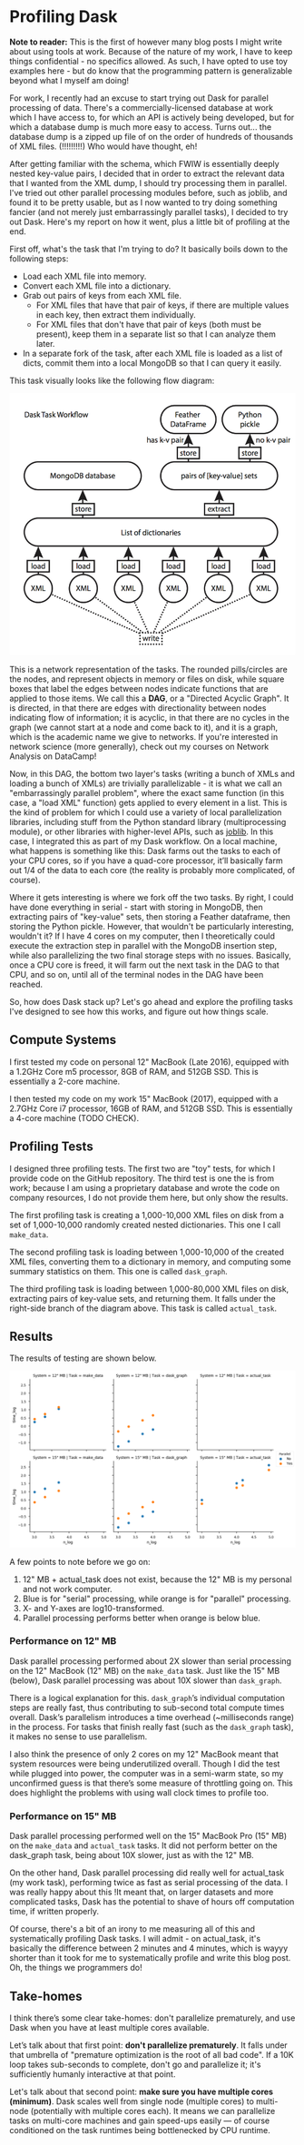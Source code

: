 # Profiling Dask

**Note to reader:** This is the first of however many blog posts I might write about using tools at work. Because of the nature of my work, I have to keep things confidential - no specifics allowed. As such, I have opted to use toy examples here - but do know that the programming pattern is generalizable beyond what I myself am doing!

For work, I recently had an excuse to start trying out Dask for parallel processing of data. There's a commercially-licensed database at work which I have access to, for which an API is actively being developed, but for which a database dump is much more easy to access. Turns out... the database dump is a zipped up file of on the order of hundreds of thousands of XML files. (!!!!!!!!!) Who would have thought, eh!

After getting familiar with the schema, which FWIW is essentially deeply nested key-value pairs, I decided that in order to extract the relevant data that I wanted from the XML dump, I should try processing them in parallel. I've tried out other parallel processing modules before, such as joblib, and found it to be pretty usable, but as I now wanted to try doing something fancier (and not merely just embarrassingly parallel tasks), I decided to try out Dask. Here's my report on how it went, plus a little bit of profiling at the end.

First off, what's the task that I'm trying to do? It basically boils down to the following steps:

- Load each XML file into memory.
- Convert each XML file into a dictionary.
- Grab out pairs of keys from each XML file.
    - For XML files that have that pair of keys, if there are multiple values in each key, then extract them individually.
    - For XML files that don't have that pair of keys (both must be present), keep them in a separate list so that I can analyze them later.
- In a separate fork of the task, after each XML file is loaded as a list of dicts, commit them into a local MongoDB so that I can query it easily.

This task visually looks like the following flow diagram:

![Task flow diagram.](./dask-task.jpg)

This is a network representation of the tasks. The rounded pills/circles are the nodes, and represent objects in memory or files on disk, while square boxes that label the edges between nodes indicate functions that are applied to those items. We call this a **DAG**, or a "Directed Acyclic Graph". It is directed, in that there are edges with directionality between nodes indicating flow of information; it is acyclic, in that there are no cycles in the graph (we cannot start at a node and come back to it), and it is a graph, which is the academic name we give to networks. If you're interested in network science (more generally), check out my courses on Network Analysis on DataCamp!

Now, in this DAG, the bottom two layer's tasks (writing a bunch of XMLs and loading a bunch of XMLs) are trivially parallelizable - it is what we call an "embarrassingly parallel problem", where the exact same function (in this case, a "load XML" function) gets applied to every element in a list. This is the kind of problem for which I could use a variety of local parallelization libraries, including stuff from the Python standard library (multiprocessing module), or other libraries with higher-level APIs, such as [joblib]. In this case, I integrated this as part of my Dask workflow. On a local machine, what happens is something like this: Dask farms out the tasks to each of your CPU cores, so if you have a quad-core processor, it’ll basically farm out 1/4 of the data to each core (the reality is probably more complicated, of course).

[joblib]: https://pythonhosted.org/joblib/

Where it gets interesting is where we fork off the two tasks. By right, I could have done everything in serial - start with storing in MongoDB, then extracting pairs of "key-value" sets, then storing a Feather dataframe, then storing the Python pickle. However, that wouldn't be particularly interesting, wouldn't it? If I have 4 cores on my computer, then I theoretically could execute the extraction step in parallel with the MongoDB insertion step, while also parallelizing the two final storage steps with no issues. Basically, once a CPU core is freed, it will farm out the next task in the DAG to that CPU, and so on, until all of the terminal nodes in the DAG have been reached.

So, how does Dask stack up? Let's go ahead and explore the profiling tasks I've designed to see how this works, and figure out how things scale.

## Compute Systems

I first tested my code on personal 12" MacBook (Late 2016), equipped with a 1.2GHz Core m5 processor, 8GB of RAM, and 512GB SSD. This is essentially a 2-core machine.

I then tested my code on my work 15" MacBook (2017), equipped with a 2.7GHz Core i7 processor, 16GB of RAM, and 512GB SSD. This is essentially a 4-core machine (TODO CHECK).

## Profiling Tests

I designed three profiling tests. The first two are "toy" tests, for which I provide code on the GitHub repository. The third test is one the is from work; because I am using a proprietary database and wrote the code on company resources, I do not provide them here, but only show the results.

The first profiling task is creating a 1,000-10,000 XML files on disk from a set of 1,000-10,000 randomly created nested dictionaries. This one I call `make_data`.

The second profiling task is loading between 1,000-10,000 of the created XML files, converting them to a dictionary in memory, and computing some summary statistics on them. This one is called `dask_graph`.

The third profiling task is loading between 1,000-80,000 XML files on disk, extracting pairs of key-value sets, and returning them. It falls under the right-side branch of the diagram above. This task is called `actual_task`.

## Results

The results of testing are shown below.

![Results.](./results.png)

A few points to note before we go on:

1. 12" MB + actual_task does not exist, because the 12" MB is my personal and not work computer.
1. Blue is for "serial" processing, while orange is for "parallel" processing.
1. X- and Y-axes are log10-transformed.
1. Parallel processing performs better when orange is below blue.

### Performance on 12" MB

Dask parallel processing performed about 2X slower than serial processing on the 12" MacBook (12" MB) on the `make_data` task. Just like the 15" MB (below), Dask parallel processing was about 10X slower than `dask_graph`.

There is a logical explanation for this. `dask_graph`’s individual computation steps are really fast, thus contributing to sub-second total compute times overall. Dask’s parallelism introduces a time overhead (~milliseconds range) in the process. For tasks that finish really fast (such as the `dask_graph` task), it makes no sense to use parallelism.

I also think the presence of only 2 cores on my 12" MacBook meant that system resources were being underutilized overall. Though I did the test while plugged into power, the computer was in a semi-warm state, so my unconfirmed guess is that there’s some measure of throttling going on. This does highlight the problems with using wall clock times to profile too.

### Performance on 15" MB

Dask parallel processing performed well on the 15" MacBook Pro (15" MB) on the `make_data` and `actual_task` tasks. It did not perform better on the dask_graph task, being about 10X slower, just as with the 12" MB.

On the other hand, Dask parallel processing did really well for actual_task (my work task), performing twice as fast as serial processing of the data. I was really happy about this !It meant that, on larger datasets and more complicated tasks, Dask has the potential to shave of hours off computation time, if written properly.

Of course, there's a bit of an irony to me measuring all of this and systematically profiling Dask tasks. I will admit - on actual_task, it's basically the difference between 2 minutes and 4 minutes, which is wayyy shorter than it took for me to systematically profile and write this blog post. Oh, the things we programmers do!

## Take-homes

I think there’s some clear take-homes: don't parallelize prematurely, and use Dask when you have at least multiple cores available.

Let’s talk about that first point: **don't parallelize prematurely**. It falls under that umbrella of "premature optimization is the root of all bad code". If a 10K loop takes sub-seconds to complete, don't go and parallelize it; it's sufficiently humanly interactive at that point.

Let's talk about that second point: **make sure you have multiple cores (minimum)**. Dask scales well from single node (multiple cores) to multi-node (potentially with multiple cores each). It means we can parallelize tasks on multi-core machines and gain speed-ups easily — of course conditioned on the task runtimes being bottlenecked by CPU runtime.
